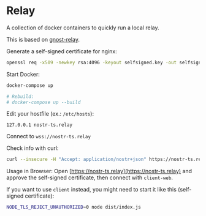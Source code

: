 # Relay

A collection of docker containers to quickly run a local relay.

This is based on [gnost-relay](https://github.com/barkyq/gnost-relay).

Generate a self-signed certificate for nginx:

```bash
openssl req -x509 -newkey rsa:4096 -keyout selfsigned.key -out selfsigned.crt -days 365 -nodes
```

Start Docker:

```bash
docker-compose up

# Rebuild:
# docker-compose up --build
```

Edit your hostfile (ex.: `/etc/hosts`):

```
127.0.0.1 nostr-ts.relay
```

Connect to `wss://nostr-ts.relay`

Check info with curl:

```bash
curl --insecure -H "Accept: application/nostr+json" https://nostr-ts.relay
```

Usage in Browser: Open [https://nostr-ts.relay](https://nostr-ts.relay) and approve the self-signed certificate, then connect with `client-web`.

If you want to use `client` instead, you might need to start it like this (self-signed certificate):

```bash
NODE_TLS_REJECT_UNAUTHORIZED=0 node dist/index.js
```